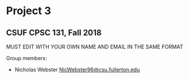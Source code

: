 # Project 3
## CSUF CPSC 131, Fall 2018

MUST EDIT WITH YOUR OWN NAME AND EMAIL IN THE SAME FORMAT

Group members:
- Nicholas Webster NicWebster96@csu.fullerton.edu

